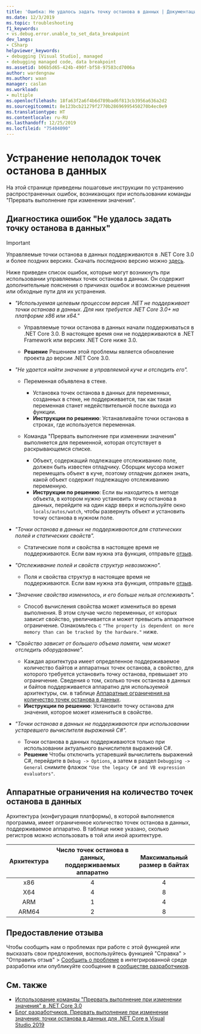 ```yaml
---
title: 'Ошибка: Не удалось задать точку останова в данных | Документация Майкрософт'
ms.date: 12/3/2019
ms.topic: troubleshooting
f1_keywords:
- vs.debug.error.unable_to_set_data_breakpoint
dev_langs:
- CSharp
helpviewer_keywords:
- debugging [Visual Studio], managed
- debugging managed code, data breakpoint
ms.assetid: b06b5d65-424b-490f-bf58-97583cd7006a
author: wardengnaw
ms.author: waan
manager: caslan
ms.workload:
- multiple
ms.openlocfilehash: 18fa63f2a6f4b6d789bad6f813cb3956a636a2d2
ms.sourcegitcommit: 8e123bcb21279f2770b28696995450270b4ec0e9
ms.translationtype: HT
ms.contentlocale: ru-RU
ms.lasthandoff: 12/25/2019
ms.locfileid: "75404090"
---
```

# <a name="troubleshooting-data-breakpoint-errors"></a>Устранение неполадок точек останова в данных
На этой странице приведены пошаговые инструкции по устранению распространенных ошибок, возникающих при использовании команды "Прервать выполнение при изменении значения".

## <a name="diagnosing-unable-to-set-data-breakpoint-errors"></a>Диагностика ошибок "Не удалось задать точку останова в данных"
> [!IMPORTANT]
> Управляемые точки останова в данных поддерживаются в .NET Core 3.0 и более поздних версиях. Скачать последнюю версию можно [здесь](https://dotnet.microsoft.com/download).

Ниже приведен список ошибок, которые могут возникнуть при использовании управляемых точек останова в данных. Он содержит дополнительные пояснения о причинах ошибок и возможные решения или обходные пути для их устранения.

- *"Используемая целевым процессом версия .NET не поддерживает точки останова в данных. Для них требуется .NET Core 3.0+ на платформе x86 или x64."*

    - Управляемые точки останова в данных начали поддерживаться в .NET Core 3.0. В настоящее время они не поддерживаются в .NET Framework или версиях .NET Core ниже 3.0. 
    
    - **Решение** Решением этой проблемы является обновление проекта до версии .NET Core 3.0.

- *"Не удается найти значение в управляемой куче и отследить его".*
    - Переменная объявлена в стеке.
        - Установка точек останова в данных для переменных, созданных в стеке, не поддерживается, так как такая переменная станет недействительной после выхода из функции.
        - **Инструкции по решению**: Устанавливайте точки останова в строках, где используется переменная.

    - Команда "Прервать выполнение при изменении значения" выполняется для переменной, которая отсутствует в раскрывающемся списке.
        - Объект, содержащий подлежащее отслеживанию поле, должен быть известен отладчику. Сборщик мусора может перемещать объект в куче, поэтому отладчик должен знать, какой объект содержит подлежащую отслеживанию переменную. 
        - **Инструкции по решению**: Если вы находитесь в методе объекта, в котором нужно установить точку останова в данных, перейдите на один кадр вверх и используйте окно `locals/autos/watch`, чтобы развернуть объект и установить точку останова в нужном поле.

- *"Точки останова в данных не поддерживаются для статических полей и статических свойств".*
    
    - Статические поля и свойства в настоящее время не поддерживаются. Если вам нужна эта функция, отправьте [отзыв](#provide-feedback).

- *"Отслеживание полей и свойств структур невозможно".*

    - Поля и свойства структур в настоящее время не поддерживаются. Если вам нужна эта функция, отправьте [отзыв](#provide-feedback).

- *"Значение свойства изменилось, и его больше нельзя отслеживать".*

    - Способ вычисления свойства может измениться во время выполнения. В этом случае число переменных, от которых зависит свойство, увеличивается и может превысить аппаратное ограничение. Ознакомьтесь с `"The property is dependent on more memory than can be tracked by the hardware."` ниже.

- *"Свойство зависит от большего объема памяти, чем может отследить оборудование".*
    
    - Каждая архитектура имеет определенное поддерживаемое количество байтов и аппаратных точек останова, а свойство, для которого требуется установить точку останова, превышает это ограничение. Сведения о том, сколько точек останова в данных и байтов поддерживается аппаратно для используемой архитектуры, см. в таблице [Аппаратные ограничения на количество точек останова в данных](#data-breakpoint-hardware-limitations). 
    - **Инструкции по решению**: Установите точку останова для значения, которое может измениться в свойстве.

- *"Точки останова в данных не поддерживаются при использовании устаревшего вычислителя выражений C#".*

    - Точки останова в данных поддерживаются только при использовании актуального вычислителя выражений C#. 
    - **Решение** Чтобы отключить устаревший вычислитель выражений C#, перейдите в `Debug -> Options`, а затем в раздел `Debugging -> General` снимите флажок `"Use the legacy C# and VB expression evaluators"`.

## <a name="data-breakpoint-hardware-limitations"></a>Аппаратные ограничения на количество точек останова в данных

Архитектура (конфигурация платформы), в которой выполняется программа, имеет ограниченное количество точек останова в данных, поддерживаемое аппаратно. В таблице ниже указано, сколько регистров можно использовать в той или иной архитектуре.

| Архитектура | Число точек останова в данных, поддерживаемых аппаратно | Максимальный размер в байтах|
| :-------------: |:-------------:| :-------------:|
| x86 | 4 | 4 |
| X64 | 4 | 8 |
| ARM | 1 | 4 |
| ARM64 | 2 | 8 |

## <a name="provide-feedback"></a>Предоставление отзыва
Чтобы сообщить нам о проблемах при работе с этой функцией или высказать свои предложения, воспользуйтесь функцией "Справка" > "Отправить отзыв" > [Сообщить о проблеме](../ide/how-to-report-a-problem-with-visual-studio.md) в интегрированной среде разработки или опубликуйте сообщение в [сообществе разработчиков](https://developercommunity.visualstudio.com/).

## <a name="see-also"></a>См. также
- [Использование команды "Прервать выполнение при изменении значения" в .NET Core 3.0](using-breakpoints.md#BKMK_set_a_data_breakpoint_native_cplusplus)
- [Блог разработчиков. Прервать выполнение при изменении значения: точки останова в данных для .NET Core в Visual Studio 2019](https://devblogs.microsoft.com/visualstudio/break-when-value-changes-data-breakpoints-for-net-core-in-visual-studio-2019/)
